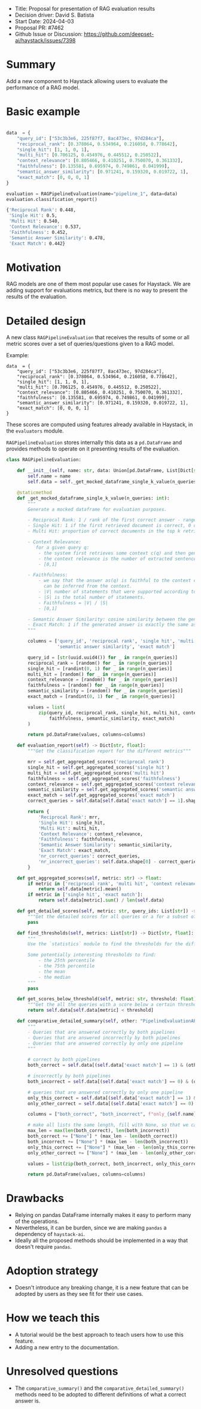 - Title: Proposal for presentation of RAG evaluation results
- Decision driver: David S. Batista
- Start Date: 2024-04-03
- Proposal PR: #7462
- Github Issue or Discussion: https://github.com/deepset-ai/haystack/issues/7398

# Summary

Add a new component to Haystack allowing users to evaluate the performance of a RAG model.

# Basic example

```python

data  = {
    "query_id": ["53c3b3e6, 225f87f7, 8ac473ec, 97d284ca"],
    "reciprocal_rank": [0.378064, 0.534964, 0.216058, 0.778642],
    "single_hit": [1, 1, 0, 1],
    "multi_hit": [0.706125, 0.454976, 0.445512, 0.250522],
    "context_relevance": [0.805466, 0.410251, 0.750070, 0.361332],
    "faithfulness": [0.135581, 0.695974, 0.749861, 0.041999],
    "semantic_answer_similarity": [0.971241, 0.159320, 0.019722, 1],
    "exact_match": [0, 0, 0, 1]
}

evaluation = RAGPipelineEvaluation(name="pipeline_1", data=data)
evaluation.classification_report()
```

```bash
{'Reciprocal Rank': 0.448,
 'Single Hit': 0.5,
 'Multi Hit': 0.540,
 'Context Relevance': 0.537,
 'Faithfulness': 0.452,
 'Semantic Answer Similarity': 0.478,
 'Exact Match': 0.442}
````

# Motivation

RAG models are one of them most popular use cases for Haystack. We are adding support for evaluations metrics, but
there is no way to present the results of the evaluation.


# Detailed design

A new class  `RAGPipelineEvaluation` that receives the results of some or all metric scores over a set of queries/questions
given to a RAG model.

Example:

```
data  = {
    "query_id": ["53c3b3e6, 225f87f7, 8ac473ec, 97d284ca"],
    "reciprocal_rank": [0.378064, 0.534964, 0.216058, 0.778642],
    "single_hit": [1, 1, 0, 1],
    "multi_hit": [0.706125, 0.454976, 0.445512, 0.250522],
    "context_relevance": [0.805466, 0.410251, 0.750070, 0.361332],
    "faithfulness": [0.135581, 0.695974, 0.749861, 0.041999],
    "semantic_answer_similarity": [0.971241, 0.159320, 0.019722, 1],
    "exact_match": [0, 0, 0, 1]
}
```

These scores are computed using features already available in Haystack, in the `evaluators` module.

`RAGPipelineEvaluation` stores internally this data as a `pd.DataFrame` and provides methods to operate on it presenting
results of the evaluation.

```python
class RAGPipelineEvaluation:

    def __init__(self, name: str, data: Union[pd.DataFrame, List[Dict[str, Union[str, float]]]]):
        self.name = name
        self.data = self._get_mocked_dataframe_single_k_value(n_queries=50)  # this is just to have numbers to show

    @staticmethod
    def _get_mocked_dataframe_single_k_value(n_queries: int):
        """
        Generate a mocked dataframe for evaluation purposes.

        - Reciprocal Rank: 1 / rank of the first correct answer - range [0, 1]
        - Single Hit: 1 if the first retrieved document is correct, 0 otherwise - binary
        - Multi Hit: proportion of correct documents in the top k retrieved documents - range [0,1]

        - Context Relevance:
           for a given query q:
            - the system first retrieves some context c(q) and then generates an answer a(q)
            - the context relevance is the number of extracted sentences / number of sentences in the context c(q)
            - [0,1]

        - Faithfulness:
            - we say that the answer as(q) is faithful to the context c(q) if the claims that are made in the answer
              can be inferred from the context.
            - |V| number of statements that were supported according to the LLM
            - |S| is the total number of statements.
            - Faithfulness = |V| / |S|
            - [0,1]

        - Semantic Answer Similarity: cosine similarity between the generated answer and the correct answer - range [0,1]
        - Exact Match: 1 if the generated answer is exactly the same as the correct answer, 0 otherwise - binary
        """

        columns = ['query_id', 'reciprocal rank', 'single hit', 'multi hit', 'context relevance', 'faithfulness',
                   'semantic answer similarity', 'exact match']

        query_id = [str(uuid.uuid4()) for _ in range(n_queries)]
        reciprocal_rank = [random() for _ in range(n_queries)]
        single_hit = [randint(0, 1) for _ in range(n_queries)]
        multi_hit = [random() for _ in range(n_queries)]
        context_relevance = [random() for _ in range(n_queries)]
        faithfulness = [random() for _ in range(n_queries)]
        semantic_similarity = [random() for _ in range(n_queries)]
        exact_match = [randint(0, 1) for _ in range(n_queries)]

        values = list(
            zip(query_id, reciprocal_rank, single_hit, multi_hit, context_relevance,
                faithfulness, semantic_similarity, exact_match)
        )

        return pd.DataFrame(values, columns=columns)

    def evaluation_report(self) -> Dict[str, float]:
        """Get the classification report for the different metrics"""

        mrr = self.get_aggregated_scores('reciprocal rank')
        single_hit = self.get_aggregated_scores('single hit')
        multi_hit = self.get_aggregated_scores('multi hit')
        faithfulness = self.get_aggregated_scores('faithfulness')
        context_relevance = self.get_aggregated_scores('context relevance')
        semantic_similarity = self.get_aggregated_scores('semantic answer similarity')
        exact_match = self.get_aggregated_scores('exact match')
        correct_queries = self.data[self.data['exact match'] == 1].shape[0]

        return {
            'Reciprocal Rank': mrr,
            'Single Hit': single_hit,
            'Multi Hit': multi_hit,
            'Context Relevance': context_relevance,
            'Faithfulness': faithfulness,
            'Semantic Answer Similarity': semantic_similarity,
            'Exact Match': exact_match,
            'nr_correct_queries': correct_queries,
            'nr_incorrect_queries': self.data.shape[0] - correct_queries,
        }

    def get_aggregated_scores(self, metric: str) -> float:
        if metric in ['reciprocal rank', 'multi hit', 'context relevance', 'semantic answer similarity']:
            return self.data[metric].mean()
        if metric in ['single hit', 'exact match']:
            return self.data[metric].sum() / len(self.data)

    def get_detailed_scores(self, metric: str, query_ids: List[str]) -> pd.DataFrame:
        """Get the detailed scores for all queries or a for a subset of the queries for a given metric"""
        pass

    def find_thresholds(self, metrics: List[str]) -> Dict[str, float]:
        """
        Use the `statistics` module to find the thresholds for the different metrics.

        Some potentially interesting thresholds to find:
            - the 25th percentile
            - the 75th percentile
            - the mean
            - the median
        """
        pass

    def get_scores_below_threshold(self, metric: str, threshold: float):
        """Get the all the queries with a score below a certain threshold for a given metric"""
        return self.data[self.data[metric] < threshold]

    def comparative_detailed_summary(self, other: "PipelineEvaluationAPI") -> pd.DataFrame:
        """
        - Queries that are answered correctly by both pipelines
        - Queries that are answered incorrectly by both pipelines
        - Queries that are answered correctly by only one pipeline
        """

        # correct by both pipelines
        both_correct = self.data[(self.data['exact match'] == 1) & (other.data['exact match'] == 1)]['query_id'].tolist()

        # incorrectly by both pipelines
        both_incorrect = self.data[(self.data['exact match'] == 0) & (other.data['exact match'] == 0)]['query_id'].tolist()

        # queries that are answered correctly by only one pipeline
        only_this_correct = self.data[(self.data['exact match'] == 1) & (other.data['exact match'] == 0)]['query_id'].tolist()
        only_other_correct = self.data[(self.data['exact match'] == 0) & (other.data['exact match'] == 1)]['query_id'].tolist()

        columns = ["both_correct", "both_incorrect", f"only_{self.name}_correct", f"only_{other.name}_correct"]

        # make all lists the same length, fill with None, so that we can create a DataFrame
        max_len = max(len(both_correct), len(both_incorrect))
        both_correct += ["None"] * (max_len - len(both_correct))
        both_incorrect += ["None"] * (max_len - len(both_incorrect))
        only_this_correct += ["None"] * (max_len - len(only_this_correct))
        only_other_correct += ["None"] * (max_len - len(only_other_correct))

        values = list(zip(both_correct, both_incorrect, only_this_correct, only_other_correct))

        return pd.DataFrame(values, columns=columns)

```


# Drawbacks

- Relying on pandas DataFrame internally makes it easy to perform many of the operations.
- Nevertheless, it can be burden, since we are making `pandas` a dependency of `haystack-ai`.
- Ideally all the proposed methods should be implemented in a way that doesn't require `pandas`.


# Adoption strategy

- Doesn't introduce any breaking change, it is a new feature that can be adopted by users as they see fit for their use cases.

# How we teach this

- A tutorial would be the best approach to teach users how to use this feature.
- Adding a new entry to the documentation.

# Unresolved questions

- The `comparative_summary()` and the `comparative_detailed_summary()` methods need to be adopted to different definitions of what a correct answer is.
